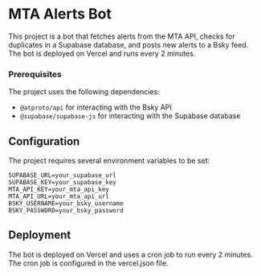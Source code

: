 # MTA Alerts Bot

This project is a bot that fetches alerts from the MTA API, checks for duplicates in a Supabase database, and posts new alerts to a Bsky feed. The bot is deployed on Vercel and runs every 2 minutes.

### Prerequisites

The project uses the following dependencies:

- `@atproto/api` for interacting with the Bsky API
- `@supabase/supabase-js` for interacting with the Supabase database

## Configuration

The project requires several environment variables to be set:

```
SUPABASE_URL=your_supabase_url
SUPABASE_KEY=your_supabase_key
MTA_API_KEY=your_mta_api_key
MTA_API_URL=your_mta_api_url
BSKY_USERNAME=your_bsky_username
BSKY_PASSWORD=your_bsky_password
```

## Deployment

The bot is deployed on Vercel and uses a cron job to run every 2 minutes. The cron job is configured in the vercel.json file.
